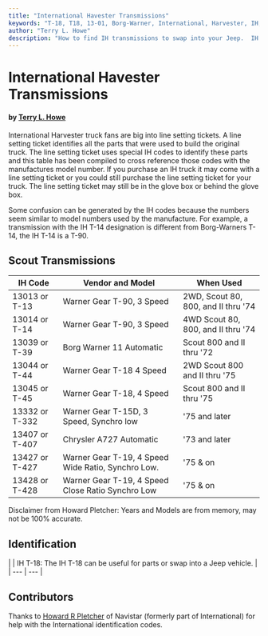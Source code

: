 ```yaml
---
title: "International Havester Transmissions"
keywords: "T-18, T18, 13-01, Borg-Warner, International, Harvester, IH, transmission, granny, Dana 300, T-19"
author: "Terry L. Howe"
description: "How to find IH transmissions to swap into your Jeep.  IH trucks used many heavy duty components suitable for use in Jeep trucks."
---
```


# International Havester Transmissions

#### by [Terry L. Howe](mailto:txh3202@worldnet.att.net)

International Harvester truck fans are big into line setting tickets.
A line setting ticket identifies all the parts that were used to build
the original truck.  The line setting ticket uses special IH codes to
identify these parts and this table has been compiled to cross
reference those codes with the manufactures model number.  If you
purchase an IH truck it may come with a line setting ticket or you
could still purchase the line setting ticket for your truck.  The
line setting ticket may still be in the glove box or behind the
glove box.

Some confusion can be generated by the IH codes because the numbers
seem similar to model numbers used by the manufacture.  For example,
a transmission with the IH T-14 designation is different from
Borg-Warners T-14, the IH T-14 is a T-90.

## Scout Transmissions

| IH Code | Vendor and Model | When Used |
| --- | --- | --- |
| 13013 or T-13 | Warner Gear T-90, 3 Speed | 2WD,  Scout 80, 800, and II thru '74 |
| 13014 or T-14 | Warner Gear T-90, 3 Speed | 4WD Scout 80, 800, and II thru '74 |
| 13039 or T-39 | Borg Warner 11 Automatic | Scout 800 and II thru '72 |
| 13044 or T-44 | Warner Gear T-18 4 Speed | 2WD Scout  800 and II thru '75 |
| 13045 or T-45 | Warner Gear T-18, 4 Speed | Scout  800 and II thru '75 |
| 13332 or T-332 | Warner Gear T-15D, 3 Speed, Synchro low | '75 and later |
| 13407 or T-407 | Chrysler A727 Automatic | '73 and later |
| 13427 or T-427 | Warner Gear T-19, 4 Speed Wide Ratio, Synchro Low. | '75 & on |
| 13428 or T-428 | Warner Gear T-19, 4 Speed Close Ratio Synchro Low | '75 & on |

Disclaimer from Howard Pletcher:  Years and Models are from memory,
may not be 100% accurate.

## Identification

[](/convtrans/ih/iht18id.html)
|  | IH T-18: The
IH T-18 can be useful for parts or swap into a Jeep vehicle. |
| --- | --- |

## Contributors

Thanks to [Howard R Pletcher](mailto:n9ads@juno.com) of
Navistar (formerly part of International) for help with the
International identification codes.